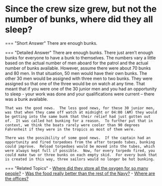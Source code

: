 # Since the crew size grew, but not the number of bunks, where did they all sleep?


=== "Short Answer"
    There are enough bunks.

=== "Detailed Answer"
    There are enough bunks.  There just aren’t enough bunks for everyone to have a bunk to themselves.  The numbers vary a little based on the actual number of men aboard for the patrol and the actual number of bunks available.  However, assume there were about 70 bunks and 80 men.  In that situation, 50 men would have their own bunks.  The other 30 men would be assigned with three men to two bunks.  They were assigned so that one of the three would be on watch at any time.  That meant that if you were one of the 30 junior men and you had an opportunity to sleep - your work was done and your qualifications were current – there was a bunk available.

    That was the good news.  The less good news, for these 30 junior men, was that when they came off watch at midnight or 04:00 (AM) they would be getting into the same bunk that their relief had just gotten out of.  It was called hot bunking for a reason.  To further put that in context, we think the boats rarely were cooler than 90 degrees Fahrenheit if they were in the tropics as most of them were.

    There was the possibility of some good news.  If the captain had an opportunity and fired torpedoes from the after torpedo tubes, bunking could improve.  Reload torpedoes would be moved into the tubes, which were always kept full if possible.  Now, for every torpedo fired, you could make two or three bunks on each empty skid.  For every bunk that is created in this way, three sailors would no longer be hot bunking.

=== "Related Topics"
    - [Where did they store all the oxygen for so many people?](./where-did-they-store-all-the-oxygen-for-so-many-people.md)
    - [Was the food really better than the rest of the Navy?](./was-the-food-really-better-than-the-rest-of-the-navy.md)
    - [Where are the offices?](./where-are-the-offices.md)
